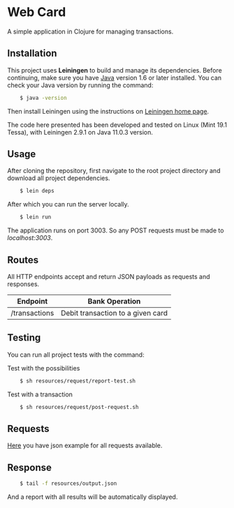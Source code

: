 # Web Card

A simple application in Clojure for managing transactions.

## Installation

This project uses **Leiningen** to build and manage its dependencies. Before continuing, make sure you have [Java](https://www.oracle.com/technetwork/java/javase/downloads/index.html) version 1.6 or later installed. You can check your Java version by running the command:
```sh
    $ java -version
```
Then install Leiningen using the instructions on [Leiningen home page](https://leiningen.org/).

The code here presented has been developed and tested on Linux (Mint 19.1 Tessa), with Leiningen 2.9.1 on Java 11.0.3 version.


## Usage

After cloning the repository, first navigate to the root project directory and download all project dependencies.
```sh
    $ lein deps
```
After which you can run the server locally.
```sh
    $ lein run
```
The application runs on port 3003. So any POST requests must be made to *localhost:3003*.


## Routes

All HTTP endpoints accept and return JSON payloads as requests and responses.

Endpoint   | Bank Operation
---------- | ------------------
/transactions | Debit transaction to a given card

## Testing

You can run all project tests with the command:

   Test with the possibilities
```sh
    $ sh resources/request/report-test.sh
```
   Test with a transaction
```sh
    $ sh resources/request/post-request.sh
```
## Requests

   [Here](https://raw.githubusercontent.com/romuloslv/transaction-bank/master/resources/request/transactions.json) you have json example for all requests available.

## Response
```sh
    $ tail -f resources/output.json
```
And a report with all results will be automatically displayed.
